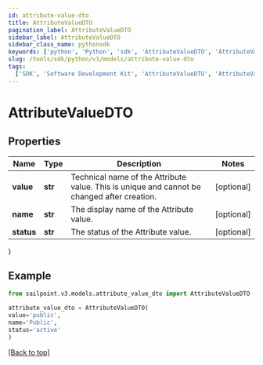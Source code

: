 ```yaml
---
id: attribute-value-dto
title: AttributeValueDTO
pagination_label: AttributeValueDTO
sidebar_label: AttributeValueDTO
sidebar_class_name: pythonsdk
keywords: ['python', 'Python', 'sdk', 'AttributeValueDTO', 'AttributeValueDTO']
slug: /tools/sdk/python/v3/models/attribute-value-dto
tags:
  ['SDK', 'Software Development Kit', 'AttributeValueDTO', 'AttributeValueDTO']
---
```


# AttributeValueDTO

## Properties

| Name | Type | Description | Notes |
| --- | --- | --- | --- |
| **value** | **str** | Technical name of the Attribute value. This is unique and cannot be changed after creation. | [optional] |
| **name** | **str** | The display name of the Attribute value. | [optional] |
| **status** | **str** | The status of the Attribute value. | [optional] |

}

## Example

```python
from sailpoint.v3.models.attribute_value_dto import AttributeValueDTO

attribute_value_dto = AttributeValueDTO(
value='public',
name='Public',
status='active'
)

```

[[Back to top]](#)
